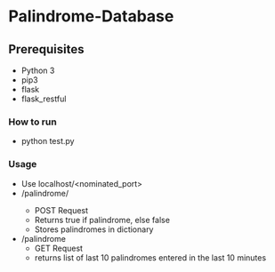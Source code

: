 # Palindrome-Database

## Prerequisites
 - Python 3 
 - pip3
 - flask
 - flask_restful

### How to run
  * python test.py
 
### Usage
* Use localhost/<nominated_port>
* /palindrome/<inputstring>
    * POST Request 
    * Returns true if palindrome, else false
    * Stores palindromes in dictionary
* /palindrome
    * GET Request
    * returns list of last 10 palindromes entered in the last 10 minutes
     
